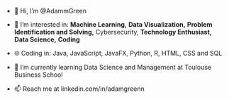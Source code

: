 - 👋 Hi, I’m @AdammGreen
  
- 👀 I’m interested in:
  **Machine Learning,** 
  **Data Visualization,** 
  **Problem Identification and Solving,**
  Cybersecurity, 
  **Technology Enthusiast,** 
  **Data Science,** 
  **Coding**

- 🌐 Coding in:
  Java, JavaScript, JavaFX, Python, R, HTML, CSS and SQL
 
- 🌱 I’m currently learning Data Science and Management at Toulouse Business School

- 📫 Reach me at linkedin.com/in/adamgreenn

<!---
AdammGreen/AdammGreen is a ✨ special ✨ repository because its `README.md` (this file) appears on your GitHub profile.
You can click the Preview link to take a look at your changes.
--->
